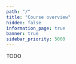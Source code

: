 ```yaml
---
path: "/"
title: "Course overview"
hidden: false
information_page: true
banner: true
sidebar_priority: 5000
---
```


TODO

